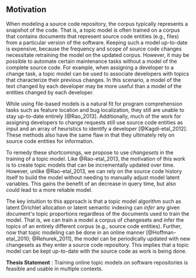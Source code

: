## Motivation

When modeling a source code repository, the corpus typically represents a
snapshot of the code. That is, a topic model is often trained on a corpus that
contains documents that represent source code entities (e.g., files) from a
particular version of the software. Keeping such a model up-to-date is
expensive, because the frequency and scope of source code changes necessitate
retraining the model on the updated corpus. However, it may be possible to
automate certain maintenance tasks without a model of the complete source code.
For example, when assigning a developer to a change task, a topic model can be
used to associate developers with topics that characterize their previous
changes. In this scenario, a model of the text changed by each developer may be
more useful than a model of the entities changed by each developer.

While using file-based models is a natural fit for program comprehension tasks
such as feature location and bug localization, they still are unable to stay
up-to-date entirely [@Rao_2013]. Additionally, much of the work for assigning
developers to change requests still use source code entities as input and an
array of heuristics to identify a developer [@Kagdi-etal_2012]. These methods
also have the same flaw in that they ultimately rely on source code entities
for information.

To remedy these shortcomings, we propose to use *changesets* in the training of
a topic model. Like @Rao-etal_2013, the motivation of this work is to create
topic models that can be incrementally updated over time. However, unlike
@Rao-etal_2013, we can rely on the source code history itself to build the
model without needing to manually adjust model latent variables. This gains the
benefit of an decrease in query time, but also could lead to a more reliable
model.

The key intuition to this approach is that a topic model algorithm such as
latent Dirichlet allocation or latent semantic indexing can *infer* any given
document's topic proportions regardless of the documents used to train the
model. That is, we can train a model a corpus of changesets and infer the
topics of an entirely different corpus (e.g., source code entities). Further,
now that topic modeling can be done in an online manner [@Hoffman-etal_2010;
@Rehurek_2011], the model can be periodically updated with new changesets as
they enter a source code repository. This implies that a topic model can be
kept up-to-date with the source code as work is being done.

**Thesis Statement**
:    Training online topic models on software repositories is feasible
and usable in multiple contexts.

